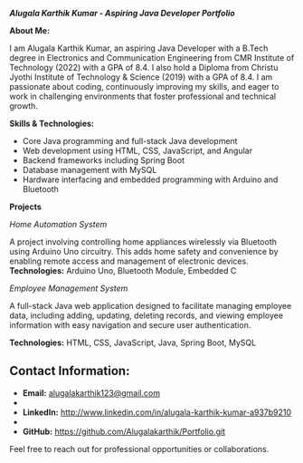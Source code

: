 ***Alugala Karthik Kumar - Aspiring Java Developer Portfolio***

**About Me:**

I am Alugala Karthik Kumar, an aspiring Java Developer with a B.Tech degree in Electronics and Communication Engineering from CMR Institute of Technology (2022) with a GPA of 8.4. I also hold a Diploma from Christu Jyothi Institute of Technology & Science (2019) with a GPA of 8.4. I am passionate about coding, continuously improving my skills, and eager to work in challenging environments that foster professional and technical growth.

**Skills & Technologies:**

- Core Java programming and full-stack Java development  
- Web development using HTML, CSS, JavaScript, and Angular  
- Backend frameworks including Spring Boot  
- Database management with MySQL  
- Hardware interfacing and embedded programming with Arduino and Bluetooth

**Projects**

*Home Automation System*

A project involving controlling home appliances wirelessly via Bluetooth using Arduino Uno circuitry. This adds home safety and convenience by enabling remote access and management of electronic devices.  
**Technologies:** Arduino Uno, Bluetooth Module, Embedded C

*Employee Management System*

A full-stack Java web application designed to facilitate managing employee data, including adding, updating, deleting records, and viewing employee information with easy navigation and secure user authentication.  

**Technologies:** HTML, CSS, JavaScript, Java, Spring Boot, MySQL

## Contact Information:

- **Email:** alugalakarthik123@gmail.com
-  
- **LinkedIn:** http://www.linkedin.com/in/alugala-karthik-kumar-a937b9210
- 
- **GitHub:** https://github.com/Alugalakarthik/Portfolio.git 

Feel free to reach out for professional opportunities or collaborations.
